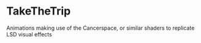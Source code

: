 # TakeTheTrip
Animations making use of the Cancerspace, or similar shaders to replicate LSD visual effects
